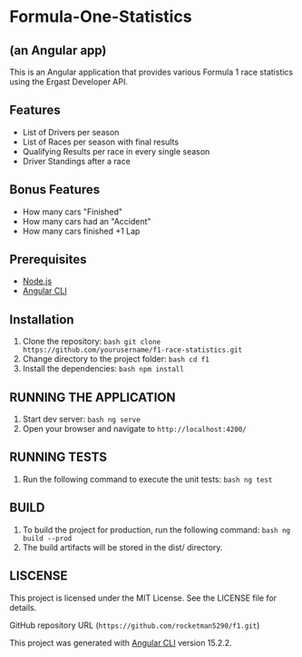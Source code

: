 # Formula-One-Statistics

## (an Angular app)

This is an Angular application that provides various Formula 1 race statistics using the Ergast Developer API.

## Features

- List of Drivers per season
- List of Races per season with final results
- Qualifying Results per race in every single season
- Driver Standings after a race

## Bonus Features

- How many cars "Finished"
- How many cars had an "Accident"
- How many cars finished +1 Lap

## Prerequisites

- [Node.js](https://nodejs.org/en/)
- [Angular CLI](https://cli.angular.io/)

## Installation

1. Clone the repository: ```bash git clone https://github.com/yourusername/f1-race-statistics.git```
2. Change directory to the project folder: ```bash cd f1```
3. Install the dependencies: ```bash npm install```

## RUNNING THE APPLICATION

1. Start dev server: ```bash ng serve```
2. Open your browser and navigate to `http://localhost:4200/`

## RUNNING TESTS

1. Run the following command to execute the unit tests: ```bash ng test```

## BUILD

1. To build the project for production, run the following command: ```bash ng build --prod```
2. The build artifacts will be stored in the dist/ directory.

## LISCENSE

This project is licensed under the MIT License. See the LICENSE file for details.

GitHub repository URL (`https://github.com/rocketman5290/f1.git`) 

This project was generated with [Angular CLI](https://github.com/angular/angular-cli) version 15.2.2.
